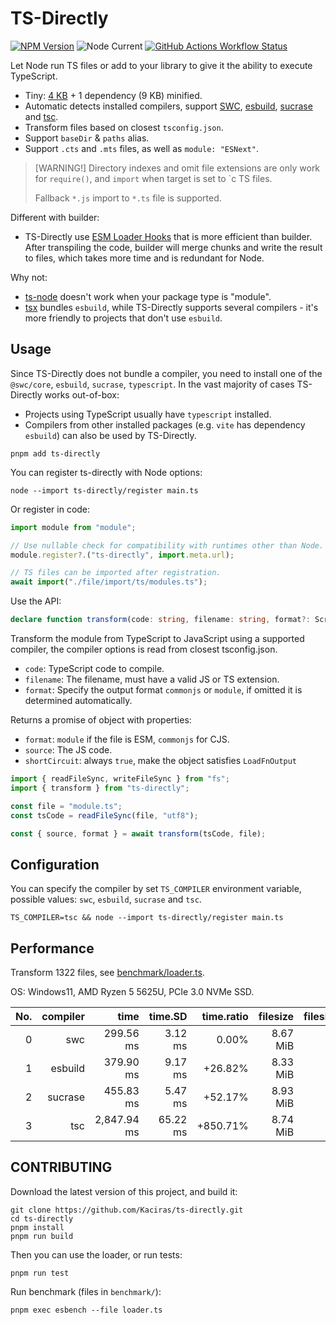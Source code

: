 # TS-Directly

[![NPM Version](https://img.shields.io/npm/v/ts-directly?style=flat-square)](https://www.npmjs.com/package/ts-directly)
![Node Current](https://img.shields.io/node/v/ts-directly?style=flat-square)
[![GitHub Actions Workflow Status](https://img.shields.io/github/actions/workflow/status/Kaciras/ts-directly/test.yml?style=flat-square)](https://github.com/Kaciras/ts-directly/actions/workflows/test.yml)

Let Node run TS files or add to your library to give it the ability to execute TypeScript.

* Tiny: [4 KB](https://pkg-size.dev/ts-directly) + 1 dependency (9 KB) minified.
* Automatic detects installed compilers, support [SWC](https://swc.rs), [esbuild](https://esbuild.github.io), [sucrase](https://github.com/alangpierce/sucrase) and [tsc](https://github.com/microsoft/TypeScript/wiki/Using-the-Compiler-API#a-simple-transform-function).
* Transform files based on closest `tsconfig.json`.
* Support `baseDir` & `paths` alias.
* Support `.cts` and `.mts` files, as well as `module: "ESNext"`.

> [WARNING!]
> Directory indexes and omit file extensions are only work for `require()`, and `import` when target is set to `c TS files.
> 
> Fallback `*.js` import to `*.ts` file is supported.

Different with builder:

* TS-Directly use [ESM Loader Hooks](https://nodejs.org/docs/latest/api/module.html#customization-hooks) that is more efficient than builder. After transpiling the code, builder will merge chunks and write the result to files, which takes more time and is redundant for Node.

Why not:

* [ts-node](https://github.com/TypeStrong/ts-node) doesn't work when your package type is "module".
* [tsx](https://github.com/privatenumber/tsx) bundles `esbuild`, while TS-Directly supports several compilers - it's more friendly to projects that don't use `esbuild`.

## Usage

Since TS-Directly does not bundle a compiler, you need to install one of the `@swc/core`, `esbuild`, `sucrase`, `typescript`. In the vast majority of cases TS-Directly works out-of-box:

* Projects using TypeScript usually have `typescript` installed.
* Compilers from other installed packages (e.g. `vite` has dependency `esbuild`) can also be used by TS-Directly.

```shell
pnpm add ts-directly
```

You can register ts-directly with Node options:

```shell
node --import ts-directly/register main.ts
```

Or register in code:

```javascript
import module from "module";

// Use nullable check for compatibility with runtimes other than Node.
module.register?.("ts-directly", import.meta.url);

// TS files can be imported after registration.
await import("./file/import/ts/modules.ts");
```

Use the API:

```typescript
declare function transform(code: string, filename: string, format?: ScriptType): Promise<LoadFnOutput>;
```

Transform the module from TypeScript to JavaScript using a supported compiler, the compiler options is read from closest tsconfig.json.

* `code`: TypeScript code to compile.
* `filename`: The filename, must have a valid JS or TS extension.
* `format`: Specify the output format `commonjs` or `module`, if omitted it is determined automatically.

Returns a promise of object with properties:

* `format`: `module` if the file is ESM, `commonjs` for CJS.
* `source`: The JS code.
* `shortCircuit`: always `true`, make the object satisfies `LoadFnOutput`

```javascript
import { readFileSync, writeFileSync } from "fs";
import { transform } from "ts-directly";

const file = "module.ts";
const tsCode = readFileSync(file, "utf8");

const { source, format } = await transform(tsCode, file);
```

## Configuration

You can specify the compiler by set `TS_COMPILER` environment variable, possible values: `swc`, `esbuild`, `sucrase` and `tsc`.

```shell
TS_COMPILER=tsc && node --import ts-directly/register main.ts
```

## Performance

Transform 1322 files, see [benchmark/loader.ts](https://github.com/Kaciras/ts-directly/blob/master/benchmark/loader.ts).

OS: Windows11, AMD Ryzen 5 5625U, PCIe 3.0 NVMe SSD.

| No. | compiler |        time |  time.SD | time.ratio | filesize | filesize.ratio |
|----:|---------:|------------:|---------:|-----------:|---------:|---------------:|
|   0 |      swc |   299.56 ms |  3.12 ms |      0.00% | 8.67 MiB |          0.00% |
|   1 |  esbuild |   379.90 ms |  9.17 ms |    +26.82% | 8.33 MiB |         -3.94% |
|   2 |  sucrase |   455.83 ms |  5.47 ms |    +52.17% | 8.93 MiB |         +3.04% |
|   3 |      tsc | 2,847.94 ms | 65.22 ms |   +850.71% | 8.74 MiB |         +0.80% |

## CONTRIBUTING

Download the latest version of this project, and build it:

```shell
git clone https://github.com/Kaciras/ts-directly.git
cd ts-directly
pnpm install
pnpm run build
```

Then you can use the loader, or run tests:

```shell
pnpm run test
```

Run benchmark (files in `benchmark/`):

```shell
pnpm exec esbench --file loader.ts
```

